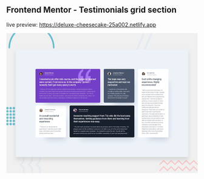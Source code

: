 ## Frontend Mentor - Testimonials grid section

live preview: https://deluxe-cheesecake-25a002.netlify.app

![Design preview for the Testimonials grid section coding challenge](./design/desktop-preview.jpg)
